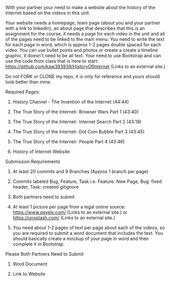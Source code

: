 With your partner your need to make a website about the history of the Internet based on the videos in this unit. 

Your website needs a homepage, team page (about you and your partner with a link to linkedin), an about page that describes that this is an assignment for the course, it needs a page for each video in the unit and all of the pages need to be linked to the main menu.  You need to write the text for each page in word, which is approx 1-2 pages double spaced for each video.  You can use bullet points and photos or create a create a timeline graphic, it doesn't need to be all text.  Your need to use Bootstrap and can use the code from class that is here to start: https://github.com/kaw393939/HistoryOfInternet (Links to an external site.)

Do not FORK or CLONE my repo, it is only for reference and yours should look better than mine. 

Required Pages:

1.  History Channel - The Invention of the Internet (44:44)

2. The True Story of the Internet- Browser Wars Part 1 (43:40)

3.  The True Story of the Internet- Internet Search Part 2 (43:19)

4.  The True Story of the Internet- Dot Com Bubble Part 3 (43:45)

5.  The True Story of the Internet- People Part 4 (43:46)

6.  History of Internet Website

Submission Requirements

1.  At least 20 commits and 9 Branches (Approx 1 branch per page)

2.  Commits labeled Bug, Feature, Task i.e. Feature: New Page, Bug: fixed header, Task: created gitignore

3.  Both partners need to submit

4.  At least 1 picture per page from a legal online source: https://www.pexels.com/ (Links to an external site.) or https://unsplash.com/ (Links to an external site.)

5.  You need about 1-2 pages of text per page about each of the videos, so you are required to submit a word document that includes the text.  You should basically create a mockup of your page in word and then complete it in Bootstrap.

Please Both Partners Need to Submit

1.  Word Document

2.  Link to Website